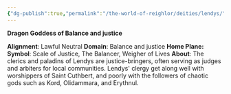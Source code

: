 ```yaml
---
{"dg-publish":true,"permalink":"/the-world-of-reighlor/deities/lendys/"}
---
```


**Dragon Goddess of Balance and justice**

**Alignment**: Lawful Neutral 
**Domain**: Balance and justice
**Home Plane:**
**Symbol**: Scale of Justice, The Balancer, Weigher of Lives
**About**: The clerics and paladins of Lendys are justice-bringers, often serving as judges and arbiters for local communities.  Lendys' clergy get along well with worshippers of Saint Cuthbert, and poorly with the followers of chaotic gods such as Kord, Olidammara, and Erythnul.
